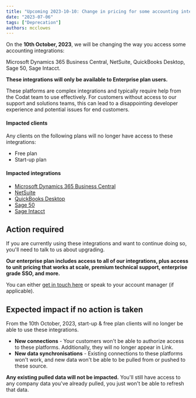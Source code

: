 ```yaml
---
title: "Upcoming 2023-10-10: Change in pricing for some accounting integrations"
date: "2023-07-06"
tags: ["Deprecation"]
authors: mcclowes
---
```


On the **10th October, 2023**, we will be changing the way you access some accounting integrations:

<!--truncate-->

Microsoft Dynamics 365 Business Central, NetSuite, QuickBooks Desktop, Sage 50, Sage Intacct.

**These integrations will only be available to Enterprise plan users.**

These platforms are complex integrations and typically require help from the Codat team to use effectively. For customers without access to our support and solutions teams, this can lead to a disappointing developer experience and potential issues for end customers.

#### Impacted clients

Any clients on the following plans will no longer have access to these integrations:

- Free plan
- Start-up plan

#### Impacted integrations

- [Microsoft Dynamics 365 Business Central](/integrations/accounting/dynamics365businesscentral/accounting-dynamics365businesscentral)
- [NetSuite](/integrations/accounting/netsuite/accounting-netsuite)
- [QuickBooks Desktop](/integrations/accounting/quickbooksdesktop/accounting-quickbooksdesktop)
- [Sage 50](/integrations/accounting/sage50/accounting-sage50)
- [Sage Intacct](/integrations/accounting/sage-intacct/accounting-sage-intacct)

## Action required

If you are currently using these integrations and want to continue doing so, you'll need to talk to us about upgrading.

**Our enterprise plan includes access to all of our integrations, plus access to unit pricing that works at scale, premium technical support, enterprise grade SSO, and more.**

You can either [get in touch here](https://www.codat.io/plans/#get-in-touch) or speak to your account manager (if applicable).

## Expected impact if no action is taken

From the 10th October, 2023, start-up & free plan clients will no longer be able to use these integrations.

- **New connections** - Your customers won't be able to authorize access to these platforms. Additionally, they will no longer appear in Link.
- **New data synchronisations** - Existing connections to these platforms won't work, and new data won't be able to be pulled from or pushed to these source.

**Any existing pulled data will not be impacted.** You'll still have access to any company data you've already pulled, you just won't be able to refresh that data.